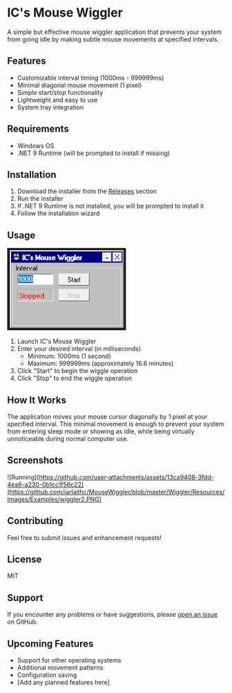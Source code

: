 # IC's Mouse Wiggler

A simple but effective mouse wiggler application that prevents your system from going idle by making subtle mouse movements at specified intervals.

## Features

- Customizable interval timing (1000ms - 999999ms)
- Minimal diagonal mouse movement (1 pixel)
- Simple start/stop functionality
- Lightweight and easy to use
- System tray integration

## Requirements

- Windows OS
- .NET 9 Runtime (will be prompted to install if missing)

## Installation

1. Download the installer from the [Releases](releases) section
2. Run the installer
3. If .NET 9 Runtime is not installed, you will be prompted to install it
4. Follow the installation wizard

## Usage

![Application Main Window](https://github.com/iarlaithc/MouseWiggler/blob/master/Wiggler/Resources/Images/Examples/Wiggler.PNG)


1. Launch IC's Mouse Wiggler
2. Enter your desired interval (in milliseconds)
   - Minimum: 1000ms (1 second)
   - Maximum: 999999ms (approximately 16.6 minutes)
3. Click "Start" to begin the wiggle operation
4. Click "Stop" to end the wiggle operation

## How It Works

The application moves your mouse cursor diagonally by 1 pixel at your specified interval. This minimal movement is enough to prevent your system from entering sleep mode or showing as idle, while being virtually unnoticeable during normal computer use.

## Screenshots

![Running](https://github.com/user-attachments/assets/13ca9408-3fdd-4ea6-a230-0b1cc1f56c22](https://github.com/iarlaithc/MouseWiggler/blob/master/Wiggler/Resources/Images/Examples/wiggler2.PNG)

## Contributing

Feel free to submit issues and enhancement requests!

## License

MIT

## Support

If you encounter any problems or have suggestions, please [open an issue](issues) on GitHub.

## Upcoming Features

- Support for other operating systems
- Additional movement patterns
- Configuration saving
- [Add any planned features here]
